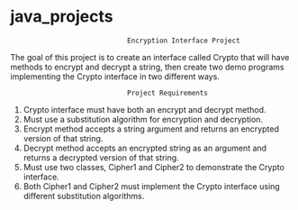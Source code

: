 # java_projects

                                 Encryption Interface Project
                                 
The goal of this project is to create an interface called Crypto 
that will have methods to encrypt and decrypt a string,
then create two demo programs implementing the Crypto interface in two different ways.

                                 Project Requirements
                                 
1. Crypto interface must have both an encrypt and decrypt method.
2. Must use a substitution algorithm for encryption and decryption.
3. Encrypt method accepts a string argument and returns an encrypted version of that string.
4. Decrypt method accepts an encrypted string as an argument and returns a decrypted version of that string.
5. Must use two classes, Cipher1 and Cipher2 to demonstrate the Crypto interface.
6. Both Cipher1 and Cipher2 must implement the Crypto interface using different substitution algorithms.